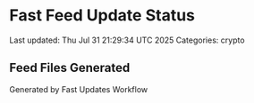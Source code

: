 # Fast Feed Update Status
Last updated: Thu Jul 31 21:29:34 UTC 2025
Categories: crypto

## Feed Files Generated

Generated by Fast Updates Workflow
